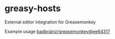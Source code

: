 # greasy-hosts
External editor integration for Greasemonkey

Example usage [badbrainz/greasemonkey@ee64317](https://github.com/badbrainz/greasemonkey/commit/ee64317501b5f639c4a66b698373b794441e3739)
